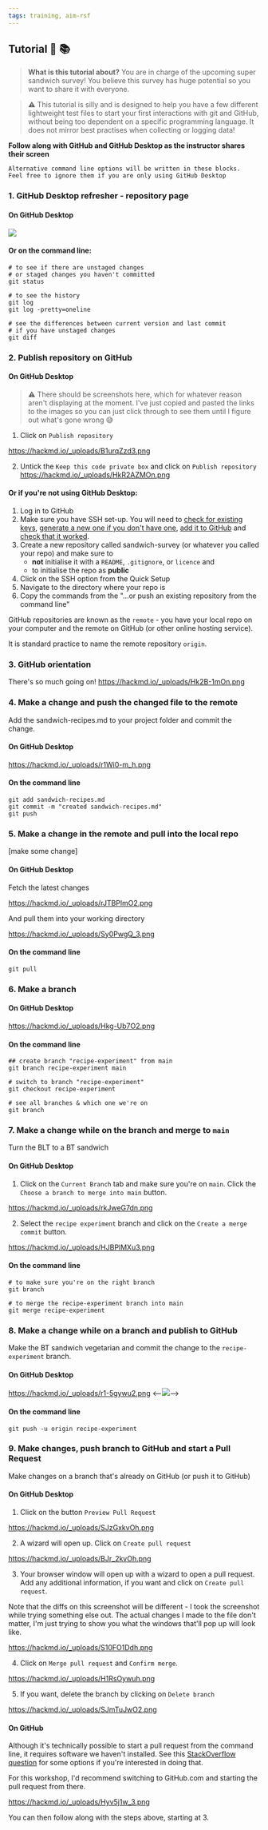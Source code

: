 ```yaml
---
tags: training, aim-rsf
---
```


## Tutorial :sandwich: :books: 

> **What is this tutorial about?** You are in charge of the upcoming super sandwich survey! You believe this survey has huge potential so you want to share it with everyone.

> :warning: This tutorial is silly and is designed to help you have a few different lightweight test files to start your first interactions with git and GitHub, without being too dependent on a specific programming language. It does not mirror best practises when collecting or logging data!

**Follow along with GitHub and GitHub Desktop as the instructor shares their screen**

```
Alternative command line options will be written in these blocks.
Feel free to ignore them if you are only using GitHub Desktop
```

### 1. GitHub Desktop refresher - repository page

#### On GitHub Desktop

![](https://hackmd.io/_uploads/HkV3cQxO3.png)

#### Or on the command line:

```
# to see if there are unstaged changes
# or staged changes you haven't committed
git status

# to see the history
git log
git log -pretty=oneline

# see the differences between current version and last commit
# if you have unstaged changes
git diff
```

### 2. Publish repository on GitHub

#### On GitHub Desktop

> :warning: There should be screenshots here, which for whatever reason aren't displaying at the moment.
> I've just copied and pasted the links to the images so you can just click through to see them until I figure out what's gone wrong 😅

1. Click on `Publish repository`

https://hackmd.io/_uploads/B1urqZzd3.png

<!--![](https://hackmd.io/_uploads/B1urqZzd3.png)-->

2. Untick the `Keep this code private box` and click on `Publish repository`
https://hackmd.io/_uploads/HkR2AZMOn.png
<!--![](https://hackmd.io/_uploads/HkR2AZMOn.png)-->

#### Or if you're not using GitHub Desktop:

1. Log in to GitHub
2. Make sure you have SSH set-up. You will need to [check for existing keys](https://docs.github.com/en/authentication/connecting-to-github-with-ssh/checking-for-existing-ssh-keys#checking-for-existing-ssh-keys), [generate a new one if you don't have one](https://docs.github.com/en/authentication/connecting-to-github-with-ssh/generating-a-new-ssh-key-and-adding-it-to-the-ssh-agent#generating-a-new-ssh-key), [add it to GitHub](https://docs.github.com/en/authentication/connecting-to-github-with-ssh/adding-a-new-ssh-key-to-your-github-account#about-addition-of-ssh-keys-to-your-account) and [check that it worked](https://docs.github.com/en/authentication/connecting-to-github-with-ssh/testing-your-ssh-connection).
3. Create a new repository called sandwich-survey (or whatever you called your repo) and make sure to
    - **not** initialise it with a `README`, `.gitignore`, or `licence` and
    - to initialise the repo as **public**
4. Click on the SSH option from the Quick Setup
5. Navigate to the directory where your repo is
6. Copy the commands from the "...or push an existing repository from the command line"

GitHub repositories are known as the `remote` - you have your local repo on your computer and the remote on GitHub (or other online hosting service).

It is standard practice to name the remote repository `origin`.

### 3. GitHub orientation
There's so much going on!
https://hackmd.io/_uploads/Hk2B-1mOn.png
<!--![](https://hackmd.io/_uploads/Hk2B-1mOn.png)-->

### 4. Make a change and push the changed file to the remote

Add the sandwich-recipes.md to your project folder and commit the change.

#### On GitHub Desktop
https://hackmd.io/_uploads/r1Wi0-m_h.png
<!--![](https://hackmd.io/_uploads/r1Wi0-m_h.png)-->


#### On the command line

```
git add sandwich-recipes.md
git commit -m "created sandwich-recipes.md"
git push
```

### 5. Make a change in the remote and pull into the local repo

[make some change]

#### On GitHub Desktop
Fetch the latest changes

https://hackmd.io/_uploads/rJTBPlmO2.png
<!--![](https://hackmd.io/_uploads/rJTBPlmO2.png)-->

And pull them into your working directory

https://hackmd.io/_uploads/Sy0PwgQ_3.png
<!--![](https://hackmd.io/_uploads/Sy0PwgQ_3.png)-->

#### On the command line

``` 
git pull
```

### 6. Make a branch

#### On GitHub Desktop

https://hackmd.io/_uploads/Hkg-Ub7O2.png
<!--![](https://hackmd.io/_uploads/Hkg-Ub7O2.png)-->

#### On the command line

```
## create branch "recipe-experiment" from main
git branch recipe-experiment main

# switch to branch "recipe-experiment"
git checkout recipe-experiment        

# see all branches & which one we're on
git branch            
```

### 7. Make a change while on the branch and merge to `main`

Turn the BLT to a BT sandwich

#### On GitHub Desktop

1. Click on the `Current Branch` tab and make sure you're on `main`. Click the `Choose a branch to merge into main` button.

https://hackmd.io/_uploads/rkJweG7dn.png
<!--![](https://hackmd.io/_uploads/rkJweG7dn.png)-->

2. Select the `recipe experiment` branch and click on the `Create a merge commit` button.

https://hackmd.io/_uploads/HJBPlMXu3.png
<!--![](https://hackmd.io/_uploads/HJBPlMXu3.png)-->

#### On the command line

```
# to make sure you're on the right branch
git branch

# to merge the recipe-experiment branch into main
git merge recipe-experiment
```

### 8. Make a change while on a branch and publish to GitHub

Make the BT sandwich vegetarian and commit the change to the `recipe-experiment` branch.


#### On GitHub Desktop

https://hackmd.io/_uploads/r1-5gywu2.png
<--![](https://hackmd.io/_uploads/r1-5gywu2.png)-->

#### On the command line

```
git push -u origin recipe-experiment
```










### 9. Make changes, push branch to GitHub and start a Pull Request

Make changes on a branch that's already on GitHub (or push it to GitHub)


#### On GitHub Desktop

1. Click on the button `Preview Pull Request`

https://hackmd.io/_uploads/SJzGxkvOh.png
<!--![](https://hackmd.io/_uploads/SJzGxkvOh.png)-->

2. A wizard will open up. Click on `Create pull request`

https://hackmd.io/_uploads/BJr_2kvOh.png
<!--![](https://hackmd.io/_uploads/BJr_2kvOh.png)-->


3. Your browser window will open up with a wizard to open a pull request. Add any additional information, if you want and click on `Create pull request`.

Note that the diffs on this screenshot will be different - I took the screenshot while trying something else out. The actual changes I made to the file don't matter, I'm just trying to show you what the windows that'll pop up will look like.

https://hackmd.io/_uploads/S10FO1Ddh.png
<!--![](https://hackmd.io/_uploads/S10FO1Ddh.png)-->

4. Click on `Merge pull request` and `Confirm merge`.

https://hackmd.io/_uploads/H1RsOywuh.png
<!--![](https://hackmd.io/_uploads/H1RsOywuh.png)-->

5. If you want, delete the branch by clicking on `Delete branch`

https://hackmd.io/_uploads/SJmTuJwO2.png
<!--![](https://hackmd.io/_uploads/SJmTuJwO2.png)-->

#### On GitHub

Although it's technically possible to start a pull request from the command line, it requires software we haven't installed. See this [StackOverflow question](https://stackoverflow.com/questions/4037928/can-you-issue-pull-requests-from-the-command-line-on-github) for some options if you're interested in doing that.

For this workshop, I'd recommend switching to GitHub.com and starting the pull request from there.

https://hackmd.io/_uploads/Hyv5j1w_3.png
<!--![](https://hackmd.io/_uploads/Hyv5j1w_3.png)-->

You can then follow along with the steps above, starting at 3.

